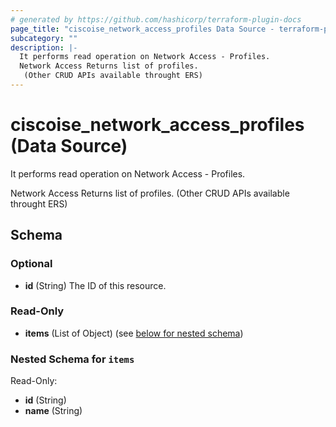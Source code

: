 ```yaml
---
# generated by https://github.com/hashicorp/terraform-plugin-docs
page_title: "ciscoise_network_access_profiles Data Source - terraform-provider-ciscoise"
subcategory: ""
description: |-
  It performs read operation on Network Access - Profiles.
  Network Access Returns list of profiles.
   (Other CRUD APIs available throught ERS)
---
```


# ciscoise_network_access_profiles (Data Source)

It performs read operation on Network Access - Profiles.

Network Access Returns list of profiles.
 (Other CRUD APIs available throught ERS)



<!-- schema generated by tfplugindocs -->
## Schema

### Optional

- **id** (String) The ID of this resource.

### Read-Only

- **items** (List of Object) (see [below for nested schema](#nestedatt--items))

<a id="nestedatt--items"></a>
### Nested Schema for `items`

Read-Only:

- **id** (String)
- **name** (String)


